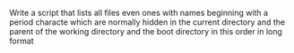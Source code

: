 Write a script that lists all files even ones with names beginning with a period characte which are normally hidden in the current directory and the parent of the working directory and the boot directory in this order in long format
